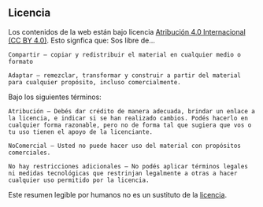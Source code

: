 ## Licencia

Los contenidos de la web están bajo licencia [Atribución 4.0 Internacional (CC BY 4.0)](https://creativecommons.org/licenses/by-nc/4.0/deed.es). Esto signfica que:
Sos libre de…

    Compartir — copiar y redistribuir el material en cualquier medio o formato

    Adaptar — remezclar, transformar y construir a partir del material para cualquier propósito, incluso comercialmente.

Bajo los siguientes términos:

    Atribución — Debés dar crédito de manera adecuada, brindar un enlace a la licencia, e indicar si se han realizado cambios. Podés hacerlo en cualquier forma razonable, pero no de forma tal que sugiera que vos o tu uso tienen el apoyo de la licenciante.
    
    NoComercial — Usted no puede hacer uso del material con propósitos comerciales. 

    No hay restricciones adicionales — No podés aplicar términos legales ni medidas tecnológicas que restrinjan legalmente a otras a hacer cualquier uso permitido por la licencia.

Este resumen legible por humanos no es un sustituto de la [licencia](https://creativecommons.org/licenses/by-nc/4.0/legalcode).

